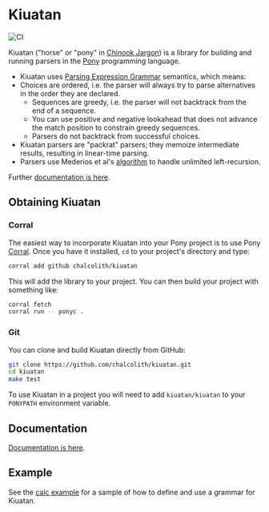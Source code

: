 # Kiuatan

![CI](https://github.com/chalcolith/kiuatan/workflows/CI/badge.svg)

Kiuatan ("horse" or "pony" in [Chinook Jargon](https://en.wikipedia.org/wiki/Chinook_Jargon#Chinook_Jargon_words_used_by_English-language_speakers)) is a library for building and running parsers in the [Pony](https://www.ponylang.org) programming language.

- Kiuatan uses [Parsing Expression Grammar](https://en.wikipedia.org/wiki/Parsing_expression_grammar) semantics, which means:
- Choices are ordered, i.e. the parser will always try to parse alternatives in the order they are declared.
  - Sequences are greedy, i.e. the parser will not backtrack from the end of a sequence.
  - You can use positive and negative lookahead that does not advance the match position to constrain greedy sequences.
  - Parsers do not backtrack from successful choices.
- Kiuatan parsers are "packrat" parsers; they memoize intermediate results, resulting in linear-time parsing.
- Parsers use Mederios et al's [algorithm](https://arxiv.org/abs/1207.0443) to handle unlimited left-recursion.

Further [documentation is here](https://chalcolith.github.io/kiuatan/kiuatan--index/).

## Obtaining Kiuatan

### Corral

The easiest way to incorporate Kiuatan into your Pony project is to use Pony [Corral](https://github.com/ponylang/corral).  Once you have it installed, `cd` to your project's directory and type:

```bash
corral add github chalcolith/kiuatan
```

This will add the library to your project.  You can then build your project with something like:

```bash
corral fetch
corral run -- ponyc .
```

### Git

You can clone and build Kiuatan directly from GitHub:

```bash
git clone https://github.com/chalcolith/kiuatan.git
cd kiuatan
make test
```

To use Kiuatan in a project you will need to add `kiuatan/kiuatan` to your `PONYPATH` environment variable.

## Documentation

[Documentation is here](https://chalcolith.github.io/kiuatan/kiuatan--index/).

## Example

See the [calc example](https://github.com/chalcolith/kiuatan/blob/main/examples/calc/calc) for a sample of how to define and use a grammar for Kiuatan.

